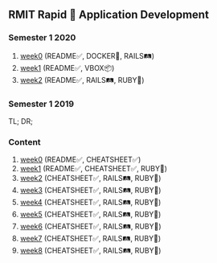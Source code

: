 ## RMIT Rapid 🚀 Application Development

### Semester 1 2020

1. [week0](./2020_s1/bootstrap/) (README✅, DOCKER🐳, RAILS🛤)
2. [week1](./2020_s1/box_vagrant/) (README✅, VBOX📦)
3. [week2](./2020_s1/week2/) (README✅, RAILS🛤, RUBY💎)


### Semester 1 2019

TL; DR;

### Content

1. [week0](https://github.com/pigfly/RMIT-RAD/tree/master/week0) (README✅, CHEATSHEET✅)
2. [week1](https://github.com/pigfly/RMIT-RAD/tree/master/week1) (README✅, CHEATSHEET✅, RUBY💎)
3. [week2](https://github.com/pigfly/RMIT-RAD/tree/master/week2) (CHEATSHEET✅, RAILS🛤, RUBY💎)
4. [week3](https://github.com/pigfly/RMIT-RAD/tree/master/week3) (CHEATSHEET✅, RAILS🛤, RUBY💎)
5. [week4](https://github.com/pigfly/RMIT-RAD/tree/master/week4) (CHEATSHEET✅, RAILS🛤, RUBY💎)
6. [week5](https://github.com/pigfly/RMIT-RAD/tree/master/week5) (CHEATSHEET✅, RAILS🛤, RUBY💎)
7. [week6](https://github.com/pigfly/RMIT-RAD/tree/master/week6) (CHEATSHEET✅, RAILS🛤, RUBY💎)
8. [week7](https://github.com/pigfly/RMIT-RAD/tree/master/week7) (CHEATSHEET✅, RAILS🛤, RUBY💎)
9. [week8](https://github.com/pigfly/RMIT-RAD/tree/master/week8) (CHEATSHEET✅, RAILS🛤, RUBY💎)


